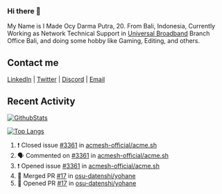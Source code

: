 ### Hi there 👋

My Name is I Made Ocy Darma Putra, 20. From Bali, Indonesia, Currently Working as Network Technical Support in [Universal Broadband](https://universal.net.id) Branch Office Bali, and doing some hobby like Gaming, Editing, and others.

## Contact me

[LinkedIn](https://linkedin.com/in/troke) | [Twitter](https://twitter.com/darma_ochi) | [Discord](https://link.troke.id/discord) | <a href="mailto:ochi@troke.id">Email</a> 

## Recent Activity

[![GithubStats](https://github-readme-stats.vercel.app/api?username=troke12&show_icons=true)](https://github.com/troke12)

[![Top Langs](https://github-readme-stats.vercel.app/api/top-langs/?username=troke12&layout=compact)](https://github.com/anuraghazra/github-readme-stats)

<!--START_SECTION:activity-->
1. ❗️ Closed issue [#3361](https://github.com/acmesh-official/acme.sh/issues/3361) in [acmesh-official/acme.sh](https://github.com/acmesh-official/acme.sh)
2. 🗣 Commented on [#3361](https://github.com/acmesh-official/acme.sh/issues/3361) in [acmesh-official/acme.sh](https://github.com/acmesh-official/acme.sh)
3. ❗️ Opened issue [#3361](https://github.com/acmesh-official/acme.sh/issues/3361) in [acmesh-official/acme.sh](https://github.com/acmesh-official/acme.sh)
4. 🎉 Merged PR [#17](https://github.com/osu-datenshi/yohane/pull/17) in [osu-datenshi/yohane](https://github.com/osu-datenshi/yohane)
5. 💪 Opened PR [#17](https://github.com/osu-datenshi/yohane/pull/17) in [osu-datenshi/yohane](https://github.com/osu-datenshi/yohane)
<!--END_SECTION:activity-->

